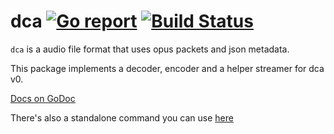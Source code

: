 dca [![Go report](http://goreportcard.com/badge/jonas747/dca)](http://goreportcard.com/report/jonas747/dca) [![Build Status](https://travis-ci.org/jonas747/dca.svg?branch=master)](https://travis-ci.org/jonas747/dca)
====
`dca` is a audio file format that uses opus packets and json metadata.

This package implements a decoder, encoder and a helper streamer for dca v0.

[Docs on GoDoc](https://godoc.org/github.com/jonas747/dca)

There's also a standalone command you can use [here](https://github.com/jonas747/dca/tree/master/cmd/dca)

